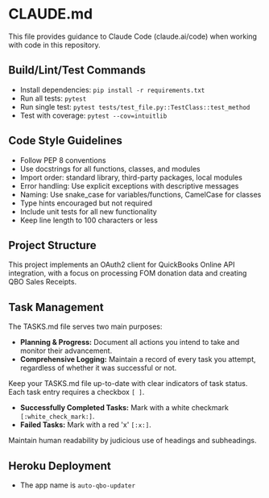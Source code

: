 # CLAUDE.md

This file provides guidance to Claude Code (claude.ai/code) when working with code in this repository.

## Build/Lint/Test Commands
- Install dependencies: `pip install -r requirements.txt`
- Run all tests: `pytest`
- Run single test: `pytest tests/test_file.py::TestClass::test_method`
- Test with coverage: `pytest --cov=intuitlib`

## Code Style Guidelines
- Follow PEP 8 conventions
- Use docstrings for all functions, classes, and modules
- Import order: standard library, third-party packages, local modules
- Error handling: Use explicit exceptions with descriptive messages
- Naming: Use snake_case for variables/functions, CamelCase for classes
- Type hints encouraged but not required
- Include unit tests for all new functionality
- Keep line length to 100 characters or less

## Project Structure
This project implements an OAuth2 client for QuickBooks Online API integration, with a focus on processing FOM donation data and creating QBO Sales Receipts.

## Task Management
The TASKS.md file serves two main purposes:
- **Planning & Progress:** Document all actions you intend to take and monitor their advancement.
- **Comprehensive Logging:** Maintain a record of every task you attempt, regardless of whether it was successful or not.

Keep your TASKS.md file up-to-date with clear indicators of task status. Each task entry requires a checkbox `[ ]`.
- **Successfully Completed Tasks:** Mark with a white checkmark `[:white_check_mark:]`.
- **Failed Tasks:** Mark with a red 'x' `[:x:]`.

Maintain human readability by judicious use of headings and subheadings.

## Heroku Deployment
- The app name is `auto-qbo-updater`
